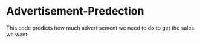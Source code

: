 # Advertisement-Predection
This code predicts how much advertisement we need to do to get the sales we want.
